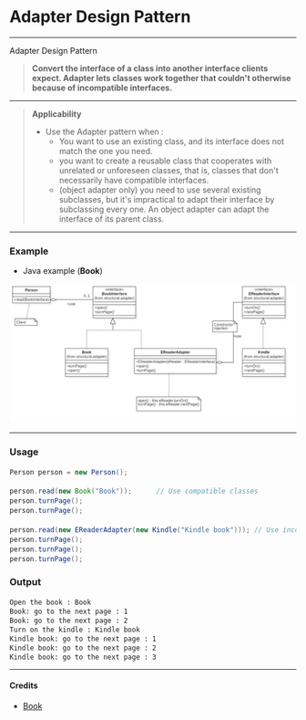 # Adapter Design Pattern

___

Adapter Design Pattern

> **Convert the interface of a class into another interface clients expect. 
  Adapter lets classes work together that couldn't otherwise because of incompatible interfaces.** 
  
  
___  


> **Applicability** 
> * Use the Adapter pattern when :
>   * You want to use an existing class, and its interface does not match the one you need.
>   * you want to create a reusable class that cooperates with unrelated or unforeseen classes, that is, classes that don't necessarily have compatible interfaces. 
>   * (object adapter only) you need to use several existing subclasses, but it's impractical to adapt their interface by subclassing every one. An object adapter can adapt the interface of its parent class. 


___


### Example

* Java example (**Book**)

![UML diagram.](/uml/AdapterExample.jpg)


___


### Usage

```java
Person person = new Person();
		
person.read(new Book("Book"));		// Use compatible classes
person.turnPage();
person.turnPage();
		
person.read(new EReaderAdapter(new Kindle("Kindle book"))); // Use incompatible classes and adapt them.
person.turnPage();
person.turnPage();
person.turnPage();

```
### Output

```
Open the book : Book
Book: go to the next page : 1
Book: go to the next page : 2
Turn on the kindle : Kindle book
Kindle book: go to the next page : 1
Kindle book: go to the next page : 2
Kindle book: go to the next page : 3
```

___


#### Credits 
* [Book](https://en.wikipedia.org/wiki/Design_Patterns)


